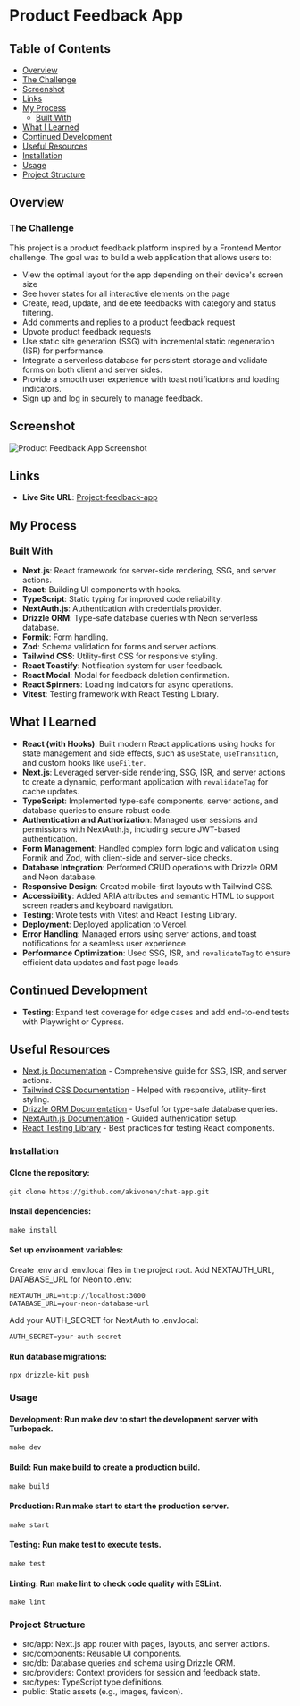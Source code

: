 # Product Feedback App

## Table of Contents

- [Overview](#overview)
- [The Challenge](#the-challenge)
- [Screenshot](#screenshot)
- [Links](#links)
- [My Process](#my-process)
  - [Built With](#built-with)
- [What I Learned](#what-i-learned)
- [Continued Development](#continued-development)
- [Useful Resources](#useful-resources)
- [Installation](#installation)
- [Usage](#usage)
- [Project Structure](#project-structure)

## Overview

### The Challenge

This project is a product feedback platform inspired by a Frontend Mentor challenge. The goal was to build a web application that allows users to:

- View the optimal layout for the app depending on their device's screen size
- See hover states for all interactive elements on the page
- Create, read, update, and delete feedbacks with category and status filtering.
- Add comments and replies to a product feedback request
- Upvote product feedback requests
- Use static site generation (SSG) with incremental static regeneration (ISR) for performance.
- Integrate a serverless database for persistent storage and validate forms on both client and server sides.
- Provide a smooth user experience with toast notifications and loading indicators.
- Sign up and log in securely to manage feedback.

## Screenshot

![Product Feedback App Screenshot](images/screenshot.png)

## Links

- **Live Site URL**: [Project-feedback-app](https://project-feedback-app-six.vercel.app)

## My Process

### Built With

- **Next.js**: React framework for server-side rendering, SSG, and server actions.
- **React**: Building UI components with hooks.
- **TypeScript**: Static typing for improved code reliability.
- **NextAuth.js**: Authentication with credentials provider.
- **Drizzle ORM**: Type-safe database queries with Neon serverless database.
- **Formik**: Form handling.
- **Zod**: Schema validation for forms and server actions.
- **Tailwind CSS**: Utility-first CSS for responsive styling.
- **React Toastify**: Notification system for user feedback.
- **React Modal**: Modal for feedback deletion confirmation.
- **React Spinners**: Loading indicators for async operations.
- **Vitest**: Testing framework with React Testing Library.

## What I Learned

- **React (with Hooks)**: Built modern React applications using hooks for state management and side effects, such as `useState`, `useTransition`, and custom hooks like `useFilter`.
- **Next.js**: Leveraged server-side rendering, SSG, ISR, and server actions to create a dynamic, performant application with `revalidateTag` for cache updates.
- **TypeScript**: Implemented type-safe components, server actions, and database queries to ensure robust code.
- **Authentication and Authorization**: Managed user sessions and permissions with NextAuth.js, including secure JWT-based authentication.
- **Form Management**: Handled complex form logic and validation using Formik and Zod, with client-side and server-side checks.
- **Database Integration**: Performed CRUD operations with Drizzle ORM and Neon database.
- **Responsive Design**: Created mobile-first layouts with Tailwind CSS.
- **Accessibility**: Added ARIA attributes and semantic HTML to support screen readers and keyboard navigation.
- **Testing**: Wrote tests with Vitest and React Testing Library.
- **Deployment**: Deployed application to Vercel.
- **Error Handling**: Managed errors using server actions, and toast notifications for a seamless user experience.
- **Performance Optimization**: Used SSG, ISR, and `revalidateTag` to ensure efficient data updates and fast page loads.

## Continued Development

- **Testing**: Expand test coverage for edge cases and add end-to-end tests with Playwright or Cypress.

## Useful Resources

- [Next.js Documentation](https://nextjs.org/docs) - Comprehensive guide for SSG, ISR, and server actions.
- [Tailwind CSS Documentation](https://tailwindcss.com/docs) - Helped with responsive, utility-first styling.
- [Drizzle ORM Documentation](https://orm.drizzle.team/docs) - Useful for type-safe database queries.
- [NextAuth.js Documentation](https://authjs.dev/getting-started/installation) - Guided authentication setup.
- [React Testing Library](https://testing-library.com/docs/react-testing-library/intro/) - Best practices for testing React components.

### Installation

#### Clone the repository:

```
git clone https://github.com/akivonen/chat-app.git
```

#### Install dependencies:

```
make install
```

#### Set up environment variables:

Create .env and .env.local files in the project root.
Add NEXTAUTH_URL, DATABASE_URL for Neon to .env:

```
NEXTAUTH_URL=http://localhost:3000
DATABASE_URL=your-neon-database-url
```

Add your AUTH_SECRET for NextAuth to .env.local:

```
AUTH_SECRET=your-auth-secret
```

#### Run database migrations:

```
npx drizzle-kit push
```

### Usage

#### Development: Run make dev to start the development server with Turbopack.

```
make dev
```

#### Build: Run make build to create a production build.

```
make build
```

#### Production: Run make start to start the production server.

```
make start
```

#### Testing: Run make test to execute tests.

```
make test
```

#### Linting: Run make lint to check code quality with ESLint.

```
make lint
```

### Project Structure

- src/app: Next.js app router with pages, layouts, and server actions.
- src/components: Reusable UI components.
- src/db: Database queries and schema using Drizzle ORM.
- src/providers: Context providers for session and feedback state.
- src/types: TypeScript type definitions.
- public: Static assets (e.g., images, favicon).
